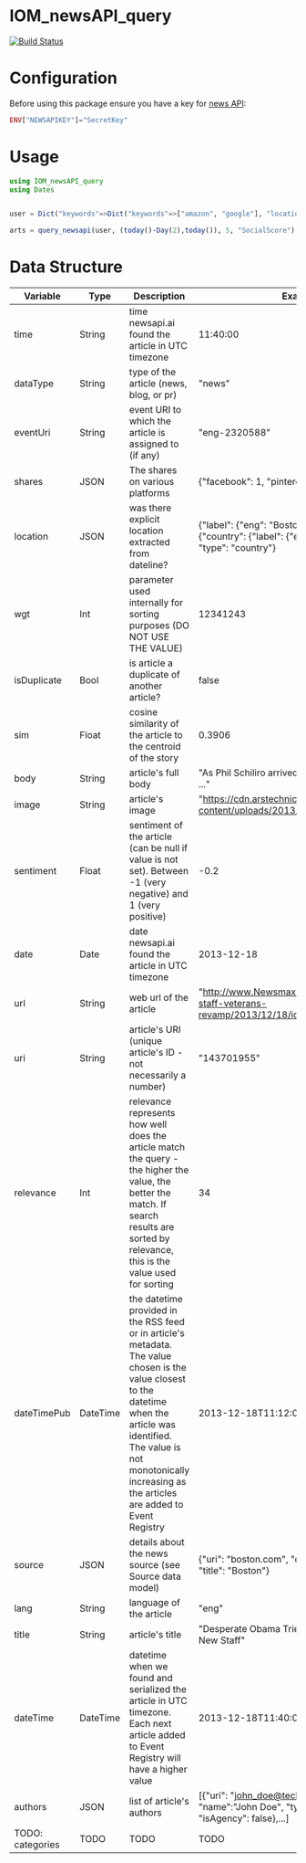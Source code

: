 # IOM_newsAPI_query

[![Build Status](https://github.com/your-GitHub-username/IOM_newsAPI_query.jl/actions/workflows/CI.yml/badge.svg?branch=main)](https://github.com/your-GitHub-username/IOM_newsAPI_query.jl/actions/workflows/CI.yml?query=branch%3Amain)

# Configuration
Before using this package ensure you have a key for [news API](https://www.newsapi.ai/):
```julia
ENV["NEWSAPIKEY"]="SecretKey"
```

# Usage
```julia
using IOM_newsAPI_query
using Dates


user = Dict("keywords"=>Dict("keywords"=>["amazon", "google"], "locations"=>"https://en.wikipedia.org/wiki/United_States", "languages"=>"eng"))

arts = query_newsapi(user, (today()-Day(2),today()), 5, "SocialScore")
```

# Data Structure
| Variable | Type | Description | Example |
| -------- | ---- | ------------------ | --- |
| time     | String | time newsapi.ai found the article in UTC timezone | 11:40:00 |
| dataType | String | type of the article (news, blog, or pr) | "news" |
| eventUri | String | event URI to which the article is assigned to (if any) | "eng-2320588" |
| shares | JSON | The shares on various platforms | {"facebook": 1, "pinterest:" 2} |
| location | JSON | was there explicit location extracted from dateline? | {"label": {"eng": "Boston"}, "type": "place",  {"country": {"label": {"eng": "United States"}, "type": "country"} |
| wgt | Int | parameter used internally for sorting purposes (DO NOT USE THE VALUE) | 12341243 |
| isDuplicate | Bool | is article a duplicate of another article? | false |
| sim | Float | cosine similarity of the article to the centroid of the story | 0.3906 | 
| body | String | article's full body | "As Phil Schiliro arrived at his first meeting last ..."
| image | String | article's image | "https://cdn.arstechnica.net/wp-content/uploads/2013/07/you-slow.jpg" |
| sentiment | Float | sentiment of the article (can be null if value is not set). Between -1 (very negative) and 1 (very positive) | -0.2 |
| date | Date | date newsapi.ai found the article in UTC timezone | 2013-12-18 |
| url | String | web url of the article | "http://www.Newsmax.com/Newsfront/obama-staff-veterans-revamp/2013/12/18/id/542478" |
| uri | String | article's URI (unique article's ID - not necessarily a number) | "143701955" |
| relevance | Int | relevance represents how well does the article match the query - the higher the value, the better the match. If search results are sorted by relevance, this is the value used for sorting | 34 |
| dateTimePub | DateTime | the datetime provided in the RSS feed or in article's metadata. The value chosen is the value closest to the datetime when the article was identified. The value is not monotonically increasing as the articles are added to Event Registry | 2013-12-18T11:12:00Z |
| source | JSON | details about the news source (see Source data model) | {"uri": "boston.com", "dataType": "news", "title": "Boston"} |
| lang | String | language of the article | "eng" |
| title | String | article's title | "Desperate Obama Tries to Reset Agenda with New Staff"
| dateTime | DateTime | datetime when we found and serialized the article in UTC timezone. Each next article added to Event Registry will have a higher value | 2013-12-18T11:40:00Z |
| authors | JSON | list of article's authors | [{"uri": "john_doe@techcrunch.com", "name":"John Doe", "type":"author", "isAgency": false},...] |
| TODO: categories | TODO | TODO | TODO |
